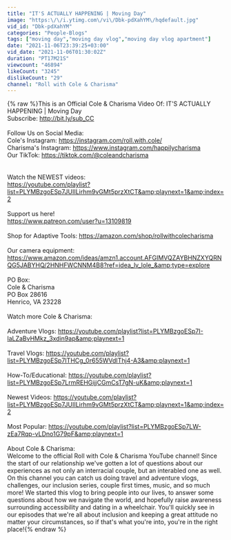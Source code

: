 ```yaml
---
title: "IT'S ACTUALLY HAPPENING | Moving Day"
image: "https:\/\/i.ytimg.com\/vi\/Dbk-pdXahYM\/hqdefault.jpg"
vid_id: "Dbk-pdXahYM"
categories: "People-Blogs"
tags: ["moving day","moving day vlog","moving day vlog apartment"]
date: "2021-11-06T23:39:25+03:00"
vid_date: "2021-11-06T01:30:02Z"
duration: "PT17M21S"
viewcount: "46894"
likeCount: "3245"
dislikeCount: "29"
channel: "Roll with Cole & Charisma"
---
```

{% raw %}This is an Official Cole &amp; Charisma Video Of: IT'S ACTUALLY HAPPENING | Moving Day<br />Subscribe: <a rel="nofollow" target="blank" href="http://bit.ly/sub_CC">http://bit.ly/sub_CC</a> <br /><br />Follow Us on Social Media:<br />Cole's Instagram: <a rel="nofollow" target="blank" href="https://instagram.com/roll.with.cole/">https://instagram.com/roll.with.cole/</a><br />Charisma's Instagram: <a rel="nofollow" target="blank" href="https://www.instagram.com/happilycharisma">https://www.instagram.com/happilycharisma</a><br />Our TikTok: <a rel="nofollow" target="blank" href="https://tiktok.com/@coleandcharisma">https://tiktok.com/@coleandcharisma</a><br /><br /><br />Watch the NEWEST videos:<br /><a rel="nofollow" target="blank" href="https://youtube.com/playlist?list=PLYMBzgoESp7JUIILirhm9vGMt5przXtCT&amp;playnext=1&amp;index=2">https://youtube.com/playlist?list=PLYMBzgoESp7JUIILirhm9vGMt5przXtCT&amp;playnext=1&amp;index=2</a><br /><br />Support us here!<br /><a rel="nofollow" target="blank" href="https://www.patreon.com/user?u=13109819">https://www.patreon.com/user?u=13109819</a><br /><br />Shop for Adaptive Tools: <a rel="nofollow" target="blank" href="https://amazon.com/shop/rollwithcolecharisma">https://amazon.com/shop/rollwithcolecharisma</a><br /><br />Our camera equipment: <a rel="nofollow" target="blank" href="https://www.amazon.com/ideas/amzn1.account.AFGIMVQZAYBHNZXYQRNQG5JABYHQ/2HNHFWCNNM4B8?ref=idea_lv_lole_&amp;type=explore">https://www.amazon.com/ideas/amzn1.account.AFGIMVQZAYBHNZXYQRNQG5JABYHQ/2HNHFWCNNM4B8?ref=idea_lv_lole_&amp;type=explore</a><br /><br />PO Box: <br />Cole &amp; Charisma <br />PO Box 28616<br />Henrico, VA 23228<br /><br />Watch more Cole &amp; Charisma:<br /><br />Adventure Vlogs: <a rel="nofollow" target="blank" href="https://youtube.com/playlist?list=PLYMBzgoESp7I-laLZaBvHMkz_3xdin9ap&amp;playnext=1">https://youtube.com/playlist?list=PLYMBzgoESp7I-laLZaBvHMkz_3xdin9ap&amp;playnext=1</a><br /><br />Travel Vlogs: <a rel="nofollow" target="blank" href="https://youtube.com/playlist?list=PLYMBzgoESp7ITHCg_0r655WVdIThj4-A3&amp;playnext=1">https://youtube.com/playlist?list=PLYMBzgoESp7ITHCg_0r655WVdIThj4-A3&amp;playnext=1</a><br /><br />How-To/Educational: <a rel="nofollow" target="blank" href="https://youtube.com/playlist?list=PLYMBzgoESp7LrmREHGijjCGmCsT7gN-uK&amp;playnext=1">https://youtube.com/playlist?list=PLYMBzgoESp7LrmREHGijjCGmCsT7gN-uK&amp;playnext=1</a><br /><br />Newest Videos: <a rel="nofollow" target="blank" href="https://youtube.com/playlist?list=PLYMBzgoESp7JUIILirhm9vGMt5przXtCT&amp;playnext=1&amp;index=2">https://youtube.com/playlist?list=PLYMBzgoESp7JUIILirhm9vGMt5przXtCT&amp;playnext=1&amp;index=2</a><br /><br />Most Popular: <a rel="nofollow" target="blank" href="https://youtube.com/playlist?list=PLYMBzgoESp7LW-zEa7Rqp-vLDno1G79pF&amp;playnext=1">https://youtube.com/playlist?list=PLYMBzgoESp7LW-zEa7Rqp-vLDno1G79pF&amp;playnext=1</a><br /><br />About Cole &amp; Charisma:<br />Welcome to the official Roll with Cole &amp; Charisma YouTube channel! Since the start of our relationship we've gotten a lot of questions about our experiences as not only an interracial couple, but an interabled one as well. On this channel you can catch us doing travel and adventure vlogs, challenges, our inclusion series, couple first times, music, and so much more! We started this vlog to bring people into our lives, to answer some questions about how we navigate the world, and hopefully raise awareness surrounding accessibility and dating in a wheelchair. You'll quickly see in our episodes that we're all about inclusion and keeping a great attitude no matter your circumstances, so if that's what you're into, you're in the right place!{% endraw %}
